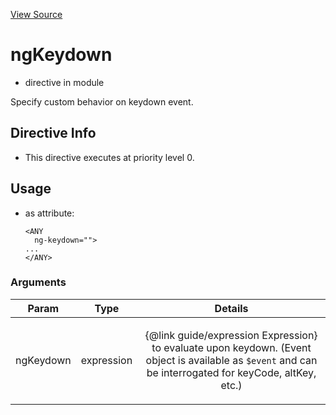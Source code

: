 

[View Source](http://github.com///tree/master/#L19271)



# ngKeydown



* directive in module []()






Specify custom behavior on keydown event.








## Directive Info


* This directive executes at priority level 0.


## Usage



* as attribute:
    ```
    <ANY
      ng-keydown="">
    ...
    </ANY>
    ```




### Arguments

| Param | Type | Details |
| :--: | :--: | :--: |
| ngKeydown | expression | <p>{@link guide/expression Expression} to evaluate upon keydown. (Event object is available as <code>$event</code> and can be interrogated for keyCode, altKey, etc.)</p>  |




